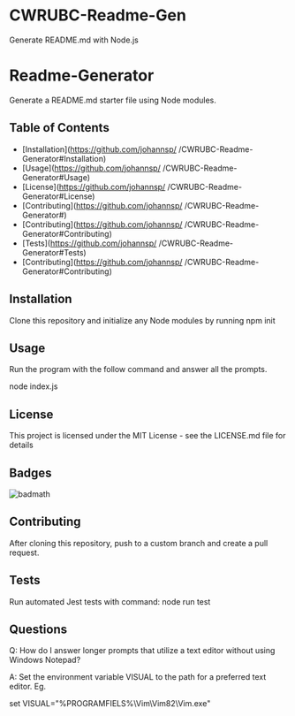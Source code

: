 # CWRUBC-Readme-Gen
Generate README.md with Node.js
# Readme-Generator


Generate a README.md starter file using Node modules.


## Table of Contents
- [Installation](https://github.com/johannsp/
/CWRUBC-Readme-Generator#Installation) 
- [Usage](https://github.com/johannsp/
/CWRUBC-Readme-Generator#Usage) 
- [License](https://github.com/johannsp/
/CWRUBC-Readme-Generator#License) 
- [Contributing](https://github.com/johannsp/
/CWRUBC-Readme-Generator#) 
- [Contributing](https://github.com/johannsp/
/CWRUBC-Readme-Generator#Contributing) 
- [Tests](https://github.com/johannsp/
/CWRUBC-Readme-Generator#Tests) 
- [Contributing](https://github.com/johannsp/
/CWRUBC-Readme-Generator#Contributing) 

## Installation

Clone this repository and initialize any Node modules by running
  npm init

## Usage

Run the program with the follow command and answer all the prompts.

  node index.js


## License

This project is licensed under the MIT License -
see the LICENSE.md file for details

## Badges

![badmath](https://img.shields.io/github/languages/top/nielsenjared/badmath)

## Contributing

After cloning this repository, push to a custom branch and create a pull request.

## Tests

Run automated Jest tests with command:
  node run test

## Questions

Q: How do I answer longer prompts that utilize a text editor without using Windows Notepad?

A: Set the environment variable VISUAL to the path for a preferred text editor.  Eg.

  set VISUAL="%PROGRAMFIELS%\Vim\Vim82\Vim.exe"

